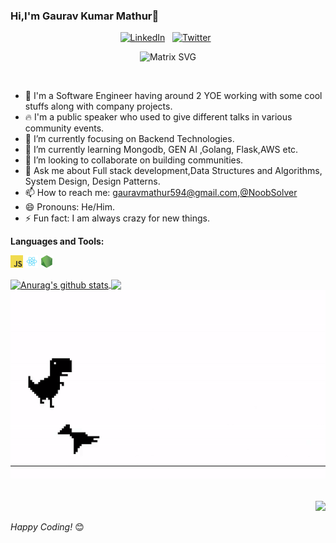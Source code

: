 ### Hi,I'm Gaurav Kumar Mathur👋


<div align="center">

<a href="https://www.linkedin.com/in/gaurav-kumar-mathur/" target="_blank"><img src="https://img.shields.io/badge/LinkedIn-%230077B5.svg?&style=flat-square&logo=linkedin&logoColor=white" alt="LinkedIn"></a> &nbsp; 
<a href="https://twitter.com/NoobSolver/" target="_blank"><img src="https://img.shields.io/badge/Twitter-%231877F2.svg?&style=flat-square&logo=twitter&logoColor=white" alt="Twitter"></a> &nbsp; 

![Matrix SVG](https://raw.githubusercontent.com/dheeraj-2000/dheeraj-2000/master/matrix.svg)

<div align="center" width="50">


</div>


  

</div>


<br />



- 🤝 I'm a Software Engineer having around 2 YOE working with some cool stuffs along with company projects.
- 🔥 I'm a public speaker who used to give different talks in various community events.
- 🔭 I’m currently focusing on Backend Technologies.
- 🌱 I’m currently learning Mongodb, GEN AI ,Golang, Flask,AWS etc.
- 👯 I’m looking to collaborate on building communities.
- 💬 Ask me about Full stack development,Data Structures and Algorithms, System Design, Design Patterns.
- 📫 How to reach me: gauravmathur594@gmail.com,[@NoobSolver](https://twitter.com/NoobSolver)
- 😄 Pronouns: He/Him.
- ⚡ Fun fact: I am always crazy for new things.

**Languages and Tools:**  

<code><img height="20" src="https://raw.githubusercontent.com/github/explore/80688e429a7d4ef2fca1e82350fe8e3517d3494d/topics/javascript/javascript.png"></code>
<code><img height="20" src="https://raw.githubusercontent.com/github/explore/80688e429a7d4ef2fca1e82350fe8e3517d3494d/topics/react/react.png"></code>
<code><img height="20" src="https://raw.githubusercontent.com/github/explore/80688e429a7d4ef2fca1e82350fe8e3517d3494d/topics/nodejs/nodejs.png"></code>    


<a href="https://github.com/anuraghazra/github-readme-stats">
  <img align="center" src="https://github-readme-stats.vercel.app/api?username=NoobSolver&show_icons=true&theme=radical" alt="Anurag's github stats" />
</a>
<a href="https://github.com/anuraghazra/github-readme-stats">
  <!-- Change the `github-readme-stats.anuraghazra1.vercel.app` to `github-readme-stats.vercel.app`  -->
  <img align="center" src="https://github-readme-stats.vercel.app/api/top-langs/?username=NoobSolver&layout=compact&theme=radical" />
</a>
 
<img src="https://github.com/NoobSolver/NoobSolver/blob/master/dino.gif">
<br>
<br>

<p align="right">
<img src="https://komarev.com/ghpvc/?username=NoobSolver" />
</p>



 <i>Happy Coding!</i> 😊
